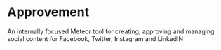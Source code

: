 # Approvement

An internally focused Meteor tool for creating, approving and managing social content for Facebook, Twitter, Instagram and LinkedIN



